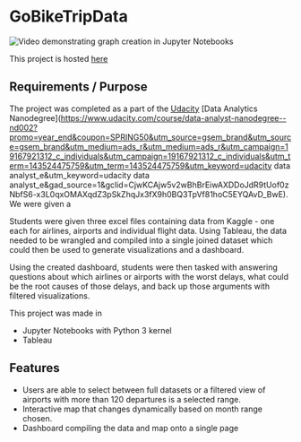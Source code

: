 # GoBikeTripData

![Video demonstrating graph creation in Jupyter Notebooks]()

This project is hosted [here](https://public.tableau.com/app/profile/thomas.pincher/viz/2015flightdelaydata-120departureminimum/Dashboardforairportswithmorethan120departures?publish=yes/)

## Requirements / Purpose

The project was completed as a part of the [Udacity](https://www.udacity.com/) [Data Analytics Nanodegree](https://www.udacity.com/course/data-analyst-nanodegree--nd002?promo=year_end&coupon=SPRING50&utm_source=gsem_brand&utm_source=gsem_brand&utm_medium=ads_r&utm_medium=ads_r&utm_campaign=19167921312_c_individuals&utm_campaign=19167921312_c_individuals&utm_term=143524475759&utm_term=143524475759&utm_keyword=udacity data analyst_e&utm_keyword=udacity data analyst_e&gad_source=1&gclid=CjwKCAjw5v2wBhBrEiwAXDDoJdR9tUof0zNbfS6-x3L0qxOMAXqdZ3pSkZhqJx3fX9h0BQ3TpVf81hoC5EYQAvD_BwE). We were given a

Students were given three excel files containing data from Kaggle - one each for airlines, airports and individual flight data. Using Tableau, the data needed to be wrangled and compiled into a single joined dataset which could then be used to generate visualizations and a dashboard.

Using the created dashboard, students were then tasked with answering questions about which airlines or airports with the worst delays, what could be the root causes of those delays, and back up those arguments with filtered visualizations.

This project was made in

- Jupyter Notebooks with Python 3 kernel
- Tableau

## Features

- Users are able to select between full datasets or a filtered view of airports with more than 120 departures is a selected range.
- Interactive map that changes dynamically based on month range chosen.
- Dashboard compiling the data and map onto a single page
